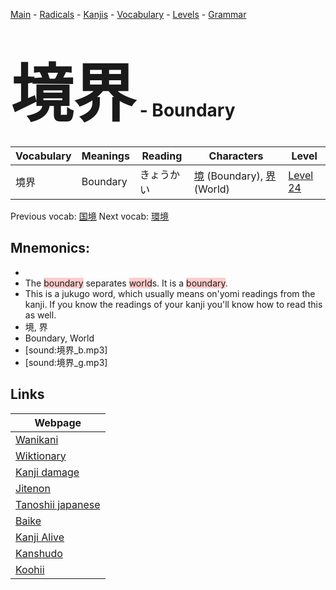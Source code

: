 <style> bigfont {font-size: 100px}</style>
[Main](../README.md) -
[Radicals](../radicals.md) -
[Kanjis](../kanjis.md) -
[Vocabulary](../vocabulary.md) -
[Levels](../levels.md) -
[Grammar](../grammar.md)
# <bigfont> 境界</bigfont> - Boundary 

| Vocabulary | Meanings | Reading | Characters | Level |
| --- | --- | --- | --- | --- |
| 境界 | Boundary | きょうかい |  [境](../kanjis/境.md) (Boundary), [界](../kanjis/界.md) (World) | [Level 24](../levels/wk_level24.md) |

Previous vocab: [国境](国境.md) Next vocab: [環境](環境.md) 

## Mnemonics:

* 
* The <span style="background-color:#ffcccb"> boundary</span> separates <span style="background-color:#ffcccb"> world</span>s. It is a <span style="background-color:#ffcccb"> boundary</span>.
* This is a jukugo word, which usually means on'yomi readings from the kanji. If you know the readings of your kanji you'll know how to read this as well.
* 境, 界
* Boundary, World
* [sound:境界_b.mp3]
* [sound:境界_g.mp3]


## Links 

| Webpage |
| --- |
| [Wanikani          ](https://www.wanikani.com/kanji/境界) |
| [Wiktionary        ](https://en.wiktionary.org/wiki/境界) |
| [Kanji damage      ](http://www.kanjidamage.com/kanji/search?utf8=✓&q=境界) |
| [Jitenon           ](https://jitenon.com/kanji/境界) |
| [Tanoshii japanese ](https://www.tanoshiijapanese.com/dictionary/kanji.cfm?k=境界) |
| [Baike             ](https://baike.baidu.com/item/境界) |
| [Kanji Alive       ](https://app.kanjialive.com/境界) |
| [Kanshudo          ](https://www.kanshudo.com/searchmn?q=境界) |
| [Koohii            ](https://kanji.koohii.com/study/kanji/境界) |

